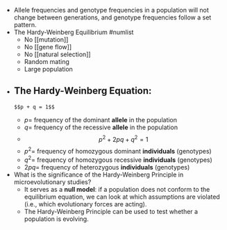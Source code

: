 - Allele frequencies and genotype frequencies in a population will not change between generations, and genotype frequencies follow a set pattern.
- The Hardy-Weinberg Equilibrium #numlist
	- No [[mutation]]
	- No [[gene flow]]
	- No [[natural selection]]
	- Random mating
	- Large population
- The Hardy-Weinberg Equation:
	-
	  $$p + q = 1$$
	- $p =$ frequency of the dominant **allele** in the population
	- $q =$ frequency of the recessive **allele** in the population
	-
	  $$p^2 + 2pq + q^2 = 1$$
	- $p^2 =$ frequency of homozygous dominant **individuals** (genotypes)
	- $q^2 =$ frequency of homozygous recessive **individuals** (genotypes)
	- $2pq =$ frequency of heterozygous **individuals** (genotypes)
- What is the significance of the Hardy-Weinberg Principle in microevolutionary studies?
	- It serves as a **null model**: if a population does not conform to the equilibrium equation, we can look at which assumptions are violated (i.e., which evolutionary forces are acting).
	- The Hardy-Weinberg Principle can be used to test whether a population is evolving.